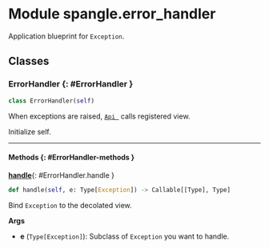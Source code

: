 # Module spangle.error_handler

Application blueprint for `Exception`.


## Classes

### ErrorHandler {: #ErrorHandler }

```python
class ErrorHandler(self)
```

When exceptions are raised, [`Api `](../api-py#Api) calls registered view.

Initialize self.


------

#### Methods {: #ErrorHandler-methods }

[**handle**](#ErrorHandler.handle){: #ErrorHandler.handle }

```python
def handle(self, e: Type[Exception]) -> Callable[[Type], Type]
```

Bind `Exception` to the decolated view.

**Args**

* **e** (`Type[Exception]`): Subclass of `Exception` you want to handle.

